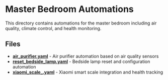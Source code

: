 # Master Bedroom Automations

This directory contains automations for the master bedroom including air quality, climate control, and health monitoring.

## Files

- **[air_purifier.yaml](./air_purifier.yaml)** - Air purifier automation based on air quality sensors
- **[reset_bedside_lamp.yaml](./reset_bedside_lamp.yaml)** - Bedside lamp reset and configuration automation
- **[xiaomi_scale_.yaml](./xiaomi_scale_.yaml)** - Xiaomi smart scale integration and health tracking